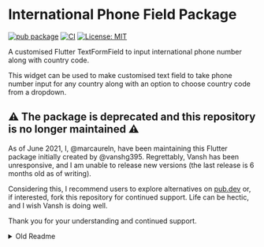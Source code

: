 # International Phone Field Package

[![pub package](https://img.shields.io/pub/v/intl_phone_field.svg)](https://pub.dev/packages/intl_phone_field)
[![CI](https://github.com/vanshg395/intl_phone_field/actions/workflows/ci.yml/badge.svg?branch=master)](https://github.com/vanshg395/intl_phone_field/actions/workflows/ci.yml)
[![License: MIT](https://img.shields.io/badge/License-MIT-yellow.svg)](https://opensource.org/licenses/MIT)

A customised Flutter TextFormField to input international phone number along with country code.

This widget can be used to make customised text field to take phone number input for any country along with an option to choose country code from a dropdown.

## ⚠️ The package is deprecated and this repository is no longer maintained ⚠️

As of June 2021, I, @marcaureln, have been maintaining this Flutter package initially created by @vanshg395. Regrettably, Vansh has been unresponsive, and I am unable to release new versions (the last release is 6 months old as of writing).

Considering this, I recommend users to explore alternatives on [pub.dev](https://pub.dev/) or, if interested, fork this repository for continued support. Life can be hectic, and I wish Vansh is doing well.

Thank you for your understanding and continued support.

<details>
  <summary>Old Readme</summary>

## Screenshots

<img src="https://github.com/vanshg395/intl_phone_field/blob/master/1.png?raw=true" height="500px"> <img src="https://github.com/vanshg395/intl_phone_field/blob/master/2.png?raw=true" height="500px"> <img src="https://github.com/vanshg395/intl_phone_field/blob/master/3.png?raw=true" height="500px">

## Installing

To use this package:

Run this command:

```yaml
flutter pub add intl_phone_field
```

Or, add the following to your `pubspec.yaml` file:

```yaml
dependencies:
  intl_phone_field: ^<latest_version>
```

Sometimes you may want to use the latest version of the package, instead of a published version. To do that, use the `git` syntax:

```yaml
dependencies:
  intl_phone_field:
    git:
      url: git://github.com/vanshg395/intl_phone_field.git
      ref: master
```

## How to Use

Simply create a `IntlPhoneField` widget, and pass the required params:

```dart
IntlPhoneField(
    decoration: InputDecoration(
        labelText: 'Phone Number',
        border: OutlineInputBorder(
            borderSide: BorderSide(),
        ),
    ),
    initialCountryCode: 'IN',
    onChanged: (phone) {
        print(phone.completeNumber);
    },
)
```

Use `initialCountryCode` to set an initial Country Code.

## Contributing

Pull requests are welcome. For major changes, please open an issue first to discuss what you would like to change.

Please make sure to update tests as appropriate.

Comment on Issue or Pull Request, asking @all-contributors to add a contributor:

```shell
@all-contributors please add @<username> for <contributions>
```

**\<contributions>**: See the [Emoji Key (Contribution Types Reference)](https://allcontributors.org/docs/en/emoji-key) for a list of valid contribution types.

## Maintainers

- [Vansh Goel](https://github.com/vanshg395/)
- [Alex N'Guessan](https://github.com/marcaureln/)

## Contributors

<!-- ALL-CONTRIBUTORS-LIST:START - Do not remove or modify this section -->
<!-- prettier-ignore-start -->
<!-- markdownlint-disable -->
<table>
  <tbody>
    <tr>
      <td align="center" valign="top" width="14.28%"><a href="http://vansh.codes"><img src="https://avatars.githubusercontent.com/u/34906419?v=4?s=100" width="100px;" alt="Vansh Goel"/><br /><sub><b>Vansh Goel</b></sub></a><br /><a href="https://github.com/vanshg395/intl_phone_field/commits?author=vanshg395" title="Code">💻</a></td>
      <td align="center" valign="top" width="14.28%"><a href="https://twitter.com/Kunodayo_oboete"><img src="https://avatars.githubusercontent.com/u/23455702?v=4?s=100" width="100px;" alt="KNO3"/><br /><sub><b>KNO3</b></sub></a><br /><a href="https://github.com/vanshg395/intl_phone_field/commits?author=kno3a87" title="Code">💻</a></td>
      <td align="center" valign="top" width="14.28%"><a href="http://www.techarge.co.uk"><img src="https://avatars.githubusercontent.com/u/850493?v=4?s=100" width="100px;" alt="Ling Li"/><br /><sub><b>Ling Li</b></sub></a><br /><a href="https://github.com/vanshg395/intl_phone_field/commits?author=lingster" title="Code">💻</a></td>
      <td align="center" valign="top" width="14.28%"><a href="http://linkedin.com/in/anggaraputrapratama"><img src="https://avatars.githubusercontent.com/u/75307272?v=4?s=100" width="100px;" alt="Anggara Putra Pratama"/><br /><sub><b>Anggara Putra Pratama</b></sub></a><br /><a href="https://github.com/vanshg395/intl_phone_field/commits?author=anggaraputrapratama" title="Code">💻</a></td>
      <td align="center" valign="top" width="14.28%"><a href="http://geewax.org"><img src="https://avatars.githubusercontent.com/u/112928?v=4?s=100" width="100px;" alt="JJ Geewax"/><br /><sub><b>JJ Geewax</b></sub></a><br /><a href="https://github.com/vanshg395/intl_phone_field/commits?author=jgeewax" title="Code">💻</a></td>
      <td align="center" valign="top" width="14.28%"><a href="https://github.com/KevalPrajapati"><img src="https://avatars.githubusercontent.com/u/63007835?v=4?s=100" width="100px;" alt="Keval Prajapati"/><br /><sub><b>Keval Prajapati</b></sub></a><br /><a href="https://github.com/vanshg395/intl_phone_field/commits?author=KevalPrajapati" title="Code">💻</a></td>
      <td align="center" valign="top" width="14.28%"><a href="http://www.glaunay.fr"><img src="https://avatars.githubusercontent.com/u/18292489?v=4?s=100" width="100px;" alt="Guillaume Launay"/><br /><sub><b>Guillaume Launay</b></sub></a><br /><a href="https://github.com/vanshg395/intl_phone_field/commits?author=launay12u" title="Code">💻</a></td>
    </tr>
    <tr>
      <td align="center" valign="top" width="14.28%"><a href="https://github.com/2000calories"><img src="https://avatars.githubusercontent.com/u/25191098?v=4?s=100" width="100px;" alt="hans.huang"/><br /><sub><b>hans.huang</b></sub></a><br /><a href="https://github.com/vanshg395/intl_phone_field/commits?author=2000calories" title="Code">💻</a> <a href="https://github.com/vanshg395/intl_phone_field/commits?author=2000calories" title="Documentation">📖</a></td>
      <td align="center" valign="top" width="14.28%"><a href="https://github.com/The-Redhat"><img src="https://avatars.githubusercontent.com/u/33162310?v=4?s=100" width="100px;" alt="Gregor Weber"/><br /><sub><b>Gregor Weber</b></sub></a><br /><a href="https://github.com/vanshg395/intl_phone_field/commits?author=The-Redhat" title="Code">💻</a></td>
      <td align="center" valign="top" width="14.28%"><a href="http://beacons.ai/hanyi00i"><img src="https://avatars.githubusercontent.com/u/92980326?v=4?s=100" width="100px;" alt="Ooi Han Yi"/><br /><sub><b>Ooi Han Yi</b></sub></a><br /><a href="https://github.com/vanshg395/intl_phone_field/commits?author=hanyi00i" title="Code">💻</a></td>
      <td align="center" valign="top" width="14.28%"><a href="https://www.jimmyff.co.uk"><img src="https://avatars.githubusercontent.com/u/298850?v=4?s=100" width="100px;" alt="Jimmy Forrester-Fellowes"/><br /><sub><b>Jimmy Forrester-Fellowes</b></sub></a><br /><a href="https://github.com/vanshg395/intl_phone_field/commits?author=jimmyff" title="Code">💻</a></td>
      <td align="center" valign="top" width="14.28%"><a href="https://adilsonjuniordev.github.io/"><img src="https://avatars.githubusercontent.com/u/39710307?v=4?s=100" width="100px;" alt="Adilson Junior"/><br /><sub><b>Adilson Junior</b></sub></a><br /><a href="https://github.com/vanshg395/intl_phone_field/commits?author=adilsonjuniordev" title="Code">💻</a></td>
    </tr>
  </tbody>
</table>

<!-- markdownlint-restore -->
<!-- prettier-ignore-end -->

<!-- ALL-CONTRIBUTORS-LIST:END -->

## LICENSE

This project is licensed under the MIT license. See [LICENSE](LICENSE) for more information.

</details>
